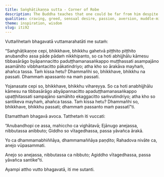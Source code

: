 ```yaml
---
title: Saṅghāṭikaṇṇa sutta - Corner of Robe
description: The Buddha teaches that one could be far from him despite being physically close, and one could be near to him despite being physically far. When one sees the Dhamma, one sees the Buddha.
qualities: craving, greed, sensual desire, passion, aversion, muddle-minded, negligence, distraction, adventurous, having many desires, anxiety, loving-kindness, collectedness, mindfulness, complete comprehension, dispassion, full awareness, one-pointedness, quenching, imperturbable
theme: inspiration, wisdom
slug: iti92
---
```


Vuttañhetaṁ bhagavatā vuttamarahatāti me sutaṁ:

“Saṅghāṭikaṇṇe cepi, bhikkhave, bhikkhu gahetvā piṭṭhito piṭṭhito anubandho assa pāde pādaṁ nikkhipanto, so ca hoti abhijjhālu kāmesu tibbasārāgo byāpannacitto paduṭṭhamanasaṅkappo muṭṭhassati asampajāno asamāhito vibbhantacitto pākatindriyo; atha kho so ārakāva mayhaṁ, ahañca tassa. Taṁ kissa hetu? Dhammañhi so, bhikkhave, bhikkhu na passati. Dhammaṁ apassanto na maṁ passati.

Yojanasate cepi so, bhikkhave, bhikkhu vihareyya. So ca hoti anabhijjhālu kāmesu na tibbasārāgo abyāpannacitto apaduṭṭhamanasaṅkappo upaṭṭhitassati sampajāno samāhito ekaggacitto saṁvutindriyo; atha kho so santikeva mayhaṁ, ahañca tassa. Taṁ kissa hetu? Dhammañhi so, bhikkhave, bhikkhu passati; dhammaṁ passanto maṁ passatī”ti.

Etamatthaṁ bhagavā avoca. Tatthetaṁ iti vuccati:

“Anubandhopi ce assa,
mahiccho ca vighātavā;
Ejānugo anejassa,
nibbutassa anibbuto;
Giddho so vītagedhassa,
passa yāvañca ārakā.

Yo ca dhammamabhiññāya,
dhammamaññāya paṇḍito;
Rahadova nivāte ca,
anejo vūpasammati.

Anejo so anejassa,
nibbutassa ca nibbuto;
Agiddho vītagedhassa,
passa yāvañca santike”ti.

Ayampi attho vutto bhagavatā, iti me sutanti.